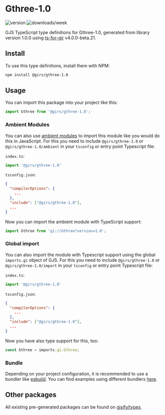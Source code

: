 
# Gthree-1.0

![version](https://img.shields.io/npm/v/@girs/gthree-1.0)
![downloads/week](https://img.shields.io/npm/dw/@girs/gthree-1.0)


GJS TypeScript type definitions for Gthree-1.0, generated from library version 1.0.0 using [ts-for-gir](https://github.com/gjsify/ts-for-gir) v4.0.0-beta.21.


## Install

To use this type definitions, install them with NPM:
```bash
npm install @girs/gthree-1.0
```

## Usage

You can import this package into your project like this:
```ts
import Gthree from '@girs/gthree-1.0';
```

### Ambient Modules

You can also use [ambient modules](https://github.com/gjsify/ts-for-gir/tree/main/packages/cli#ambient-modules) to import this module like you would do this in JavaScript.
For this you need to include `@girs/gthree-1.0` or `@girs/gthree-1.0/ambient` in your `tsconfig` or entry point Typescript file:

`index.ts`:
```ts
import '@girs/gthree-1.0'
```

`tsconfig.json`:
```json
{
  "compilerOptions": {
    ...
  },
  "include": ["@girs/gthree-1.0"],
  ...
}
```

Now you can import the ambient module with TypeScript support: 

```ts
import Gthree from 'gi://Gthree?version=1.0';
```

### Global import

You can also import the module with Typescript support using the global `imports.gi` object of GJS.
For this you need to include `@girs/gthree-1.0` or `@girs/gthree-1.0/import` in your `tsconfig` or entry point Typescript file:

`index.ts`:
```ts
import '@girs/gthree-1.0'
```

`tsconfig.json`:
```json
{
  "compilerOptions": {
    ...
  },
  "include": ["@girs/gthree-1.0"],
  ...
}
```

Now you have also type support for this, too:

```ts
const Gthree = imports.gi.Gthree;
```

### Bundle

Depending on your project configuration, it is recommended to use a bundler like [esbuild](https://esbuild.github.io/). You can find examples using different bundlers [here](https://github.com/gjsify/ts-for-gir/tree/main/examples).

## Other packages

All existing pre-generated packages can be found on [gjsify/types](https://github.com/gjsify/types).

